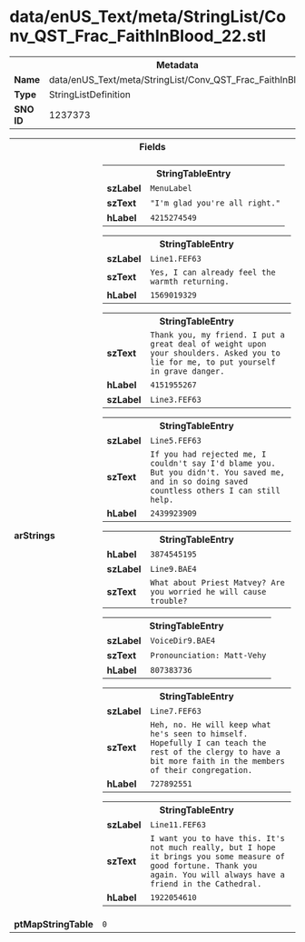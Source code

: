 <h1>data/enUS_Text/meta/StringList/Conv_QST_Frac_FaithInBlood_22.stl</h1><table><tr><th colspan="100%">Metadata</th></tr><tr><td><b>Name</b></td><td>data/enUS_Text/meta/StringList/Conv_QST_Frac_FaithInBlood_22.stl</td></tr><tr><td><b>Type</b></td><td>StringListDefinition</td></tr><tr><td><b>SNO ID</b></td><td>1237373</td></tr></table>

<table><tr><th colspan="100%">Fields</th></tr><tr><td><b>arStrings</b></td><td><table><tr><th colspan="100%">StringTableEntry</th></tr><tr><td><b>szLabel</b></td><td><code>MenuLabel</code></td></tr><tr><td><b>szText</b></td><td><code>"I'm glad you're all right."</code></td></tr><tr><td><b>hLabel</b></td><td><code>4215274549</code></td></tr></table>


<table><tr><th colspan="100%">StringTableEntry</th></tr><tr><td><b>szLabel</b></td><td><code>Line1.FEF63</code></td></tr><tr><td><b>szText</b></td><td><code>Yes, I can already feel the warmth returning.</code></td></tr><tr><td><b>hLabel</b></td><td><code>1569019329</code></td></tr></table>


<table><tr><th colspan="100%">StringTableEntry</th></tr><tr><td><b>szText</b></td><td><code>Thank you, my friend. I put a great deal of weight upon your shoulders. Asked you to lie for me, to put yourself in grave danger.</code></td></tr><tr><td><b>hLabel</b></td><td><code>4151955267</code></td></tr><tr><td><b>szLabel</b></td><td><code>Line3.FEF63</code></td></tr></table>


<table><tr><th colspan="100%">StringTableEntry</th></tr><tr><td><b>szLabel</b></td><td><code>Line5.FEF63</code></td></tr><tr><td><b>szText</b></td><td><code>If you had rejected me, I couldn't say I'd blame you. But you didn't. You saved me, and in so doing saved countless others I can still help.</code></td></tr><tr><td><b>hLabel</b></td><td><code>2439923909</code></td></tr></table>


<table><tr><th colspan="100%">StringTableEntry</th></tr><tr><td><b>hLabel</b></td><td><code>3874545195</code></td></tr><tr><td><b>szLabel</b></td><td><code>Line9.BAE4</code></td></tr><tr><td><b>szText</b></td><td><code>What about Priest Matvey? Are you worried he will cause trouble?</code></td></tr></table>


<table><tr><th colspan="100%">StringTableEntry</th></tr><tr><td><b>szLabel</b></td><td><code>VoiceDir9.BAE4</code></td></tr><tr><td><b>szText</b></td><td><code>Pronounciation: Matt-Vehy</code></td></tr><tr><td><b>hLabel</b></td><td><code>807383736</code></td></tr></table>


<table><tr><th colspan="100%">StringTableEntry</th></tr><tr><td><b>szLabel</b></td><td><code>Line7.FEF63</code></td></tr><tr><td><b>szText</b></td><td><code>Heh, no. He will keep what he's seen to himself. Hopefully I can teach the rest of the clergy to have a bit more faith in the members of their congregation.</code></td></tr><tr><td><b>hLabel</b></td><td><code>727892551</code></td></tr></table>


<table><tr><th colspan="100%">StringTableEntry</th></tr><tr><td><b>szLabel</b></td><td><code>Line11.FEF63</code></td></tr><tr><td><b>szText</b></td><td><code>I want you to have this. It's not much really, but I hope it brings you some measure of good fortune. Thank you again. You will always have a friend in the Cathedral.</code></td></tr><tr><td><b>hLabel</b></td><td><code>1922054610</code></td></tr></table>


</td></tr><tr><td><b>ptMapStringTable</b></td><td><code>0</code></td></tr></table>


